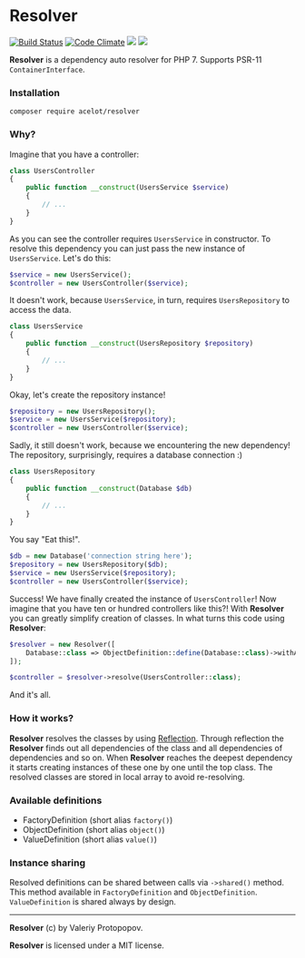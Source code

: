 # Resolver

[![Build Status](https://travis-ci.org/acelot/resolver.svg?branch=master)](https://travis-ci.org/acelot/resolver)
[![Code Climate](https://img.shields.io/codeclimate/coverage/acelot/resolver.svg)](https://codeclimate.com/github/acelot/resolver)
![](https://img.shields.io/badge/dependencies-zero-blue.svg)
![](https://img.shields.io/badge/license-MIT-green.svg)

**Resolver** is a dependency auto resolver for PHP 7. Supports PSR-11 `ContainerInterface`.

### Installation

```
composer require acelot/resolver
```

### Why?

Imagine that you have a controller:

```php
class UsersController
{
    public function __construct(UsersService $service)
    {
        // ...
    }
}
```

As you can see the controller requires `UsersService` in constructor. To resolve this dependency you can just pass
the new instance of `UsersService`. Let's do this:

```php
$service = new UsersService();
$controller = new UsersController($service);
```

It doesn't work, because `UsersService`, in turn, requires `UsersRepository` to access the data.

```php
class UsersService
{
    public function __construct(UsersRepository $repository)
    {
        // ...
    }
}
```

Okay, let's create the repository instance!

```php
$repository = new UsersRepository();
$service = new UsersService($repository);
$controller = new UsersController($service);
```

Sadly, it still doesn't work, because we encountering the new dependency! The repository, surprisingly, requires 
a database connection :)

```php
class UsersRepository
{
    public function __construct(Database $db)
    {
        // ...
    }
}
```

You say "Eat this!".

```php
$db = new Database('connection string here');
$repository = new UsersRepository($db);
$service = new UsersService($repository);
$controller = new UsersController($service);
```

Success! We have finally created the instance of `UsersController`!
Now imagine that you have ten or hundred controllers like this?!
With **Resolver** you can greatly simplify creation of classes. 
In what turns this code using **Resolver**:

```php
$resolver = new Resolver([
    Database::class => ObjectDefinition::define(Database::class)->withArgument('connectionString', 'connection string here')
]);

$controller = $resolver->resolve(UsersController::class);
```

And it's all.


### How it works?

**Resolver** resolves the classes by using [Reflection](http://php.net/manual/ru/book.reflection.php).
Through reflection the **Resolver** finds out all dependencies of the class and all dependencies of 
dependencies and so on. When **Resolver** reaches the deepest dependency it starts creating instances 
of these one by one until the top class. The resolved classes are stored in local array to avoid re-resolving.

### Available definitions

- FactoryDefinition (short alias `factory()`)
- ObjectDefinition (short alias `object()`)
- ValueDefinition (short alias `value()`)

### Instance sharing

Resolved definitions can be shared between calls via `->shared()` method. This method available in `FactoryDefinition` and `ObjectDefinition`. `ValueDefinition` is shared always by design.

---

**Resolver** (c) by Valeriy Protopopov.

**Resolver** is licensed under a MIT license.
